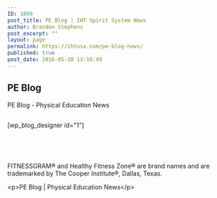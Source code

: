 ```yaml
---
ID: 1869
post_title: PE Blog | IHT Spirit System News
author: Brandon Stephens
post_excerpt: ""
layout: page
permalink: https://ihtusa.com/pe-blog-news/
published: true
post_date: 2016-05-10 13:16:49
---
```

<h2>PE Blog</h2>
PE Blog - Physical Education News
<h2></h2>
[wp_blog_designer id="1"]

&nbsp;

&nbsp;

FITNESSGRAM® and Healthy Fitness Zone® are brand names and are trademarked by The Cooper Institute®, Dallas, Texas.

&lt;p&gt;PE Blog | Physical Education News&lt;/p&gt;